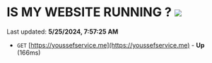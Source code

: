 # IS MY WEBSITE RUNNING ? [![](https://img.shields.io/static/v1?label=Sponsor&message=%E2%9D%A4&logo=GitHub&color=%23fe8e86)](https://github.com/sponsors/<username>)

Last updated: **5/25/2024, 7:57:25 AM**

- `GET` [https://youssefservice.me](https://youssefservice.me) - **Up** (166ms)
